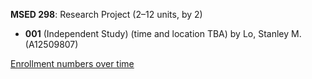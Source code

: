 **MSED 298**: Research Project (2–12 units, by 2)

- **001** (Independent Study) (time and location TBA) by Lo, Stanley M. (A12509807)

[Enrollment numbers over time](./MSED298.tsv)
